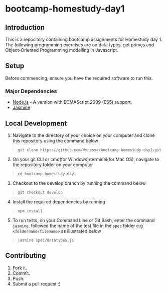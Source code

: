 # bootcamp-homestudy-day1

## Introduction
This is a repository containing bootcamp assignments for Homestudy day 1. The following programming exercises are on data types, get primes and Object-Oriented Programming modelling in Javascript.

## Setup
Before commencing, ensure you have the required software to run this.

### Major Dependencies
- [Node.js](nodejs.org) - A version with ECMAScript 2009 (ES5) support.
- [Jasmine](jasmine.github.io)

## Local Development

1. Navigate to the directory of your choice on your computer and clone this repository using the command below
>`git clone https://github.com/Vynessa/bootcamp-homestudy-day1.git`

2. On your git CLI or cmd(for Windows)/terminal(for Mac OS), navigate to the repository folder on your computer
>`cd bootcamp-homestudy-day1`

3. Checkout to the develop branch by running the command below
>`git checkout develop`

4. Install the required dependencies by running
>`npm install`

5. To run tests, on your Command Line or Git Bash, enter the command `jasmine`, followed the name of the test file in the `spec` folder e.g `<foldername/filename>` as illustrated below
>`jasmine spec/datatypes.js`

## Contributing

1. Fork it.
2. Commit.
3. Push.
4. Submit a pull request :)
